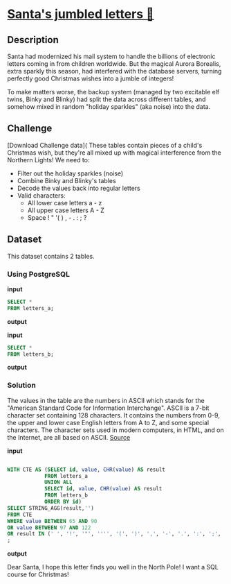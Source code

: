 # [Santa's jumbled letters 🎅](https://adventofsql.com/challenges/2)

## Description
Santa had modernized his mail system to handle the billions of electronic letters coming in from children worldwide. But the magical Aurora Borealis, extra sparkly this season, had interfered with the database servers, turning perfectly good Christmas wishes into a jumble of integers!

To make matters worse, the backup system (managed by two excitable elf twins, Binky and Blinky) had split the data across different tables, and somehow mixed in random "holiday sparkles" (aka noise) into the data.

## Challenge
[Download Challenge data](
These tables contain pieces of a child's Christmas wish, but they're all mixed up with magical interference from the Northern Lights! We need to:
* Filter out the holiday sparkles (noise)
* Combine Binky and Blinky's tables
* Decode the values back into regular letters
* Valid characters:
  + All lower case letters a - z
  + All upper case letters A - Z
  + Space ! " '( ) , - . : ; ?
  
## Dataset
This dataset contains 2 tables. 
### Using PostgreSQL
**input**
```sql
SELECT *
FROM letters_a;
```
**output**

**input**
```sql
SELECT *
FROM letters_b;
```
**output**

### Solution

The values in the table are the numbers in ASCII which stands for the "American Standard Code for Information Interchange".
ASCII is a 7-bit character set containing 128 characters.
It contains the numbers from 0-9, the upper and lower case English letters from A to Z, and some special characters.
The character sets used in modern computers, in HTML, and on the Internet, are all based on ASCII. [Source](https://www.w3schools.com/charsets/ref_html_ascii.asp)

**input**
```sql

WITH CTE AS (SELECT id, value, CHR(value) AS result
			FROM letters_a
			UNION ALL
			SELECT id, value, CHR(value) AS result
			FROM letters_b
			ORDER BY id)
SELECT STRING_AGG(result,'')
FROM CTE
WHERE value BETWEEN 65 AND 90 
OR value BETWEEN 97 AND 122 
OR result IN (' ', '!', '"', '''', '(', ')', ',', '-', '.', ':', ';', '?', ';')
;
```
**output**

Dear Santa, I hope this letter finds you well in the North Pole! I want a SQL course for Christmas!


